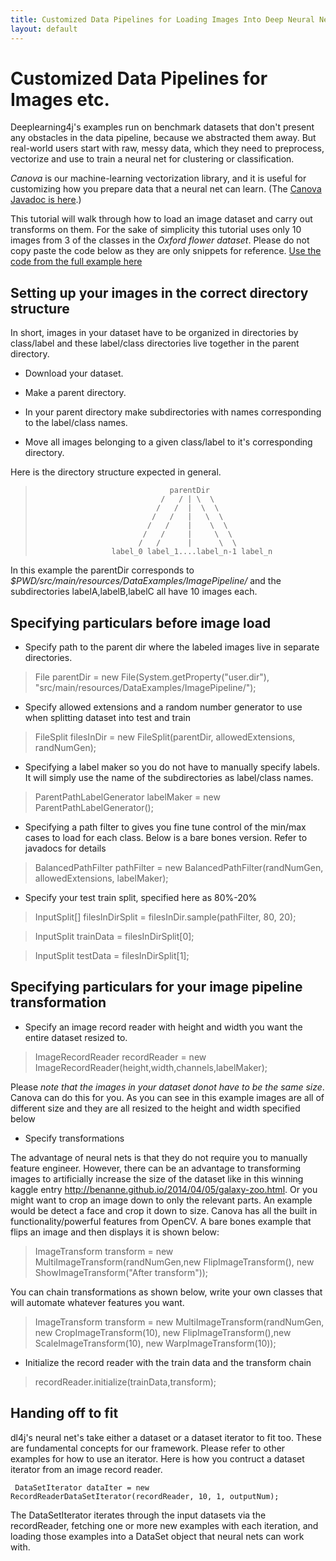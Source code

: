 ```yaml
---
title: Customized Data Pipelines for Loading Images Into Deep Neural Networks
layout: default
---
```


# Customized Data Pipelines for Images etc.

Deeplearning4j's examples run on benchmark datasets that don't present any obstacles in the data pipeline, because we abstracted them away. But real-world users start with raw, messy data, which they need to preprocess, vectorize and use to train a neural net for clustering or classification. 

*Canova* is our machine-learning vectorization library, and it is useful for customizing how you prepare data that a neural net can learn. (The [Canova Javadoc is here](http://deeplearning4j.org/canovadoc/).)

This tutorial will walk through how to load an image dataset and carry out transforms on them. For the sake of simplicity this tutorial uses only 10 images from 3 of the classes in the *Oxford flower dataset*. Please do not copy paste the code below as they are only snippets for reference. 
[Use the code from the full example here](https://github.com/deeplearning4j/dl4j-0.4-examples/blob/earlybird/src/main/java/org/deeplearning4j/examples/dataExamples/ImagePipelineExample.java)

## Setting up your images in the correct directory structure
In short, images in your dataset have to be organized in directories by class/label and these label/class directories live together in the parent directory.
* Download your dataset. 

* Make a parent directory.

* In your parent directory make subdirectories with names corresponding to the label/class names.

* Move all images belonging to a given class/label to it's corresponding directory.

Here is the directory structure expected in general.

>                                   parentDir
>                                 /   / | \  \
>                                /   /  |  \  \
>                               /   /   |   \  \
>                              /   /    |    \  \
>                             /   /     |     \  \
>                            /   /      |      \  \
>                      label_0 label_1....label_n-1 label_n


In this example the parentDir corresponds to *$PWD/src/main/resources/DataExamples/ImagePipeline/* and the subdirectories labelA,labelB,labelC all have 10 images each. 

## Specifying particulars before image load
* Specify path to the parent dir where the labeled images live in separate directories.

> File parentDir = new File(System.getProperty("user.dir"), "src/main/resources/DataExamples/ImagePipeline/");

* Specify allowed extensions and a random number generator to use when splitting dataset into test and train 

> FileSplit filesInDir = new FileSplit(parentDir, allowedExtensions, randNumGen);

* Specifying a label maker so you do not have to manually specify labels. It will simply use the name of the subdirectories as label/class names.

> ParentPathLabelGenerator labelMaker = new ParentPathLabelGenerator();

* Specifying a path filter to gives you fine tune control of the min/max cases to load for each class. Below is a bare bones version. Refer to javadocs for details

> BalancedPathFilter pathFilter = new BalancedPathFilter(randNumGen, allowedExtensions, labelMaker);

* Specify your test train split, specified here as 80%-20%

> InputSplit[] filesInDirSplit = filesInDir.sample(pathFilter, 80, 20);
    
> InputSplit trainData = filesInDirSplit[0];
    
> InputSplit testData = filesInDirSplit[1];

## Specifying particulars for your image pipeline transformation

* Specify an image record reader with height and width you want the entire dataset resized to. 

> ImageRecordReader recordReader = new ImageRecordReader(height,width,channels,labelMaker);

Please *note that the images in your dataset donot have to be the same size*. Canova can do this for you. As you can see in this example images are all of different size and they are all resized to the height and width specified below

* Specify transformations

The advantage of neural nets is that they do not require you to manually feature engineer. However, there can be an advantage to transforming images to artificially increase the size of the dataset like in this winning kaggle entry <http://benanne.github.io/2014/04/05/galaxy-zoo.html>. Or you might want to crop an image down to only the relevant parts. An example would be detect a face and crop it down to size. Canova has all the built in functionality/powerful features from OpenCV. A bare bones example that flips an image and then displays it is shown below:

> ImageTransform transform = new MultiImageTransform(randNumGen,new FlipImageTransform(), new ShowImageTransform("After transform"));

You can chain transformations as shown below, write your own classes that will automate whatever features you want.

> ImageTransform transform = new MultiImageTransform(randNumGen, new CropImageTransform(10), new FlipImageTransform(),new ScaleImageTransform(10), new WarpImageTransform(10));

* Initialize the record reader with the train data and the transform chain

> recordReader.initialize(trainData,transform);

## Handing off to fit
dl4j's neural net's take either a dataset or a dataset iterator to fit too. These are fundamental concepts for our framework. Please refer to other examples for how to use an iterator. Here is how you contruct a dataset iterator from an image record reader.

     DataSetIterator dataIter = new RecordReaderDataSetIterator(recordReader, 10, 1, outputNum);

The DataSetIterator iterates through the input datasets via the recordReader, fetching one or more new examples with each iteration, and loading those examples into a DataSet object that neural nets can work with.
